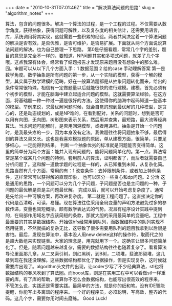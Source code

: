 +++
date = "2010-10-31T07:01:46Z"
title = "解决算法问题的思路"
slug = "algorithm_notes"
+++

算法，包含的问题很多。解决一个算法的过程，是一个工程的过程。不仅需要从数学角度，获得抽象，获得问题可解性，以及复杂度的相关估计，还需要用语言，库，系统调用将其实现，这就需要一些积累的经验。两者共同决定着一个算法问题的解决是否有效，是否优雅，是否可维护，是否易扩展。下面就从两个方面说说算法问题的解决。也为自己整理一下思路。
第0是仔细看题，常常几个字的差别，题目的意思是完全不一样的，要知道，NP问题其实和多项式问题，就差了几个字哦。这点我深有体会，经常看了结题报告才发现原来题目没有想象中的那么难。囧。审题可以从以下几个方面入手：1 数据范围 2 给的case 手动理解答案
第一是数学角度。数学抽象是所有问题的第一步，从一个实际的模型，获得一个解的模型，其实属于数学建模的范畴。好在一般算法题都是从抽象问题转化而来，给出的条件常常很特殊，相信有一定做题量以后就能很快的进行建模。建模，首先必须有个初步的模型，才能在脑海中建立起适合问题的模型。这就需要算法经验。在这方面，将基础题一种一种过一遍是很好的方法。这使得你的脑海中起码知道一些基本的模型。举例来说，求最优解问题时候，就会自觉的想到最优解的几种模型，是贪心的，还是动态规划的，或是NP难的，在看到配对，关系的问题时，想到是否可以用有向图，无向图，树形图来表示关系，然后用并查集，最短路，最大流等经典算法。当求问题可能解时，是否用回溯模型，或者用递归。抽象是开始一个问题时，是我最头疼的一步，因为本身没有定法。我做题往往将问题抽象不够，最后得到的算法又臭又长。这也是我喜欢模拟题的原因，单从建模方面，很简单，只要足够细心，一定能得到结果。 判断一个抽象优劣的标准就是问题能否变得简单。这里的简单分为两个方面：能并入现有问题的，能将问题简单化的。第一点，算法常常是某个或某几个问题的特例，套用前人的算法，证明都省了，而后者就需要自己分析问题了。这和解一道数学题的过程是一样的，从已知推到未知，从复杂化简。思路当然有几个方面，常用的有：1 改变条件：去掉限制条件，或者加上特例条件，这样常常可以获得解的直观印象， 也可以区分一些贪心和dp问题。2 分治 这是通用的思路，一个问题可以分为几个子问题，子问题是否也是主问题的一种，子问题的最优解是否是主问题最优解。 完成以后，就可以开始考虑复杂度了。通常是先给出一种可解方案，再改进复杂度。
第二就是工程问题了。这直接决定你的代码是否清晰，可读，易懂。现在算法往往采用全局变量的声明方法避免过多的参数传递，变量也简短概括，颇有数学表达式的气势。况且有程序设计实践中提到的，在局部作用域名字应该简短的条款，那就大胆的采用最简单的变量吧。工程中最重要的其实是数据结构。开始做bfs经常用到队列，而数据结构中的队列实现不然用链表，不然就搞的复杂无比，这导致了很多需要用队列的题目我拿到以后很是害怕。最后，发现在算法中，基本没人用new delete这样的操作符，取而代之的是超大数组来实现链表。大家的理念是，用完就用下一个。这确实让很多问题简单化了。但是，随着问题越来越复杂，需要的数据结构往往也随着复杂了。看看算法导论里面那几章，从二叉索引树，到红黑树，到B树，二项堆，斐波那契堆，这几章到现在我还没理解。这些数据结构都优化了数据操作，但是实现复杂，这时候就需要库出现了。algorithm头文件的出现，让coder少写了不少经典算法，stl也将数据结构的春风吹到了算法圈。而boost库，则是在实用工程中可以看做stl一样重要的库。有了库的帮助，就算你不怎么会数据结构，也能写出很高效的程序来。
不管怎么说，实践还是需要实践。最简单的方法，就是你的纸和笔。没有IDE智能提醒，你能写出多离谱的程序来。一个好的程序员，必须聪明，写高效，整齐的代码。这几个字，需要你用时间去磨练。
Good Luck!

